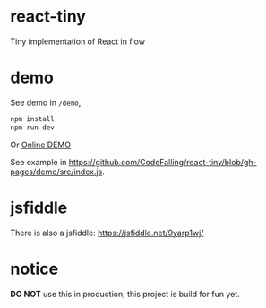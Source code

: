 # react-tiny
Tiny implementation of React in flow

# demo

See demo in `/demo`, 

```bash
npm install
npm run dev
```

Or [Online DEMO](https://codefalling.github.io/react-tiny/demo/)

See example in https://github.com/CodeFalling/react-tiny/blob/gh-pages/demo/src/index.js.

# jsfiddle

There is also a jsfiddle: https://jsfiddle.net/9yarp1wj/

# notice

**DO NOT** use this in production, this project is build for fun yet.

